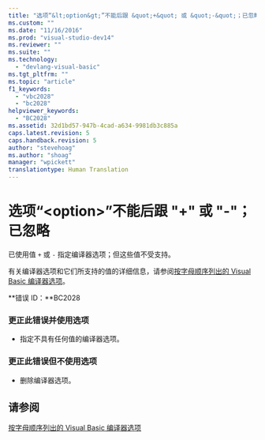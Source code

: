 ```yaml
---
title: "选项“&lt;option&gt;”不能后跟 &quot;+&quot; 或 &quot;-&quot;；已忽略 | Microsoft Docs"
ms.custom: ""
ms.date: "11/16/2016"
ms.prod: "visual-studio-dev14"
ms.reviewer: ""
ms.suite: ""
ms.technology: 
  - "devlang-visual-basic"
ms.tgt_pltfrm: ""
ms.topic: "article"
f1_keywords: 
  - "vbc2028"
  - "bc2028"
helpviewer_keywords: 
  - "BC2028"
ms.assetid: 32d1bd57-947b-4cad-a634-9981db3c885a
caps.latest.revision: 5
caps.handback.revision: 5
author: "stevehoag"
ms.author: "shoag"
manager: "wpickett"
translationtype: Human Translation
---
```

# 选项“&lt;option&gt;”不能后跟 &quot;+&quot; 或 &quot;-&quot;；已忽略
已使用值 `+` 或 `-` 指定编译器选项；但这些值不受支持。  
  
 有关编译器选项和它们所支持的值的详细信息，请参阅[按字母顺序列出的 Visual Basic 编译器选项](../../visual-basic/reference/command-line-compiler/compiler-options-listed-alphabetically.md)。  
  
 **错误 ID：**BC2028  
  
### 更正此错误并使用选项  
  
-   指定不具有任何值的编译器选项。  
  
### 更正此错误但不使用选项  
  
-   删除编译器选项。  
  
## 请参阅  
 [按字母顺序列出的 Visual Basic 编译器选项](../../visual-basic/reference/command-line-compiler/compiler-options-listed-alphabetically.md)